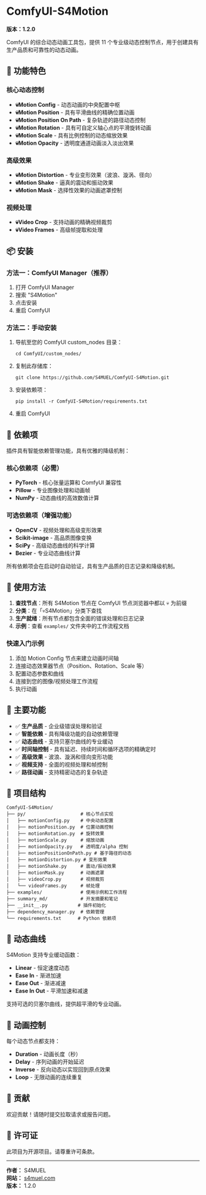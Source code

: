 # ComfyUI-S4Motion

**版本：1.2.0**

ComfyUI 的综合动态动画工具包，提供 11 个专业级动态控制节点，用于创建具有生产品质和可靠性的动态动画。

## 🚀 功能特色

### 核心动态控制
- **💀Motion Config** - 动态动画的中央配置中枢
- **💀Motion Position** - 具有平滑曲线的精确位置动画
- **💀Motion Position On Path** - 复杂轨迹的路径动态控制
- **💀Motion Rotation** - 具有可自定义轴心点的平滑旋转动画
- **💀Motion Scale** - 具有比例控制的动态缩放效果
- **💀Motion Opacity** - 透明度通道动画淡入淡出效果

### 高级效果
- **💀Motion Distortion** - 专业变形效果（波浪、漩涡、径向）
- **💀Motion Shake** - 逼真的震动和振动效果
- **💀Motion Mask** - 选择性效果的动画遮罩控制

### 视频处理
- **💀Video Crop** - 支持动画的精确视频裁剪
- **💀Video Frames** - 高级帧提取和处理

## 📦 安装

### 方法一：ComfyUI Manager（推荐）
1. 打开 ComfyUI Manager
2. 搜索 "S4Motion" 
3. 点击安装
4. 重启 ComfyUI

### 方法二：手动安装
1. 导航至您的 ComfyUI custom_nodes 目录：
   ```
   cd ComfyUI/custom_nodes/
   ```
2. 复制此存储库：
   ```
   git clone https://github.com/S4MUEL/ComfyUI-S4Motion.git
   ```
3. 安装依赖项：
   ```
   pip install -r ComfyUI-S4Motion/requirements.txt
   ```
4. 重启 ComfyUI

## 🔧 依赖项

插件具有智能依赖管理功能，具有优雅的降级机制：

### 核心依赖项（必需）
- **PyTorch** - 核心张量运算和 ComfyUI 兼容性
- **Pillow** - 专业图像处理和动画帧
- **NumPy** - 动态曲线的高效数值计算

### 可选依赖项（增强功能）
- **OpenCV** - 视频处理和高级变形效果
- **Scikit-image** - 高品质图像变换
- **SciPy** - 高级动态曲线的科学计算
- **Bezier** - 专业动态曲线计算

所有依赖项会在启动时自动验证，具有生产品质的日志记录和降级机制。

## 📖 使用方法

1. **查找节点**：所有 S4Motion 节点在 ComfyUI 节点浏览器中都以 💀 为前缀
2. **分类**：在「💀S4Motion」分类下查找
3. **生产就绪**：所有节点都包含全面的错误处理和日志记录
4. **示例**：查看 `examples/` 文件夹中的工作流程文档

### 快速入门示例
1. 添加 Motion Config 节点来建立动画时间轴
2. 连接动态效果器节点（Position、Rotation、Scale 等）
3. 配置动态参数和曲线
4. 连接到您的图像/视频处理工作流程
5. 执行动画

## 🎯 主要功能

- ✅ **生产品质** - 企业级错误处理和验证
- ✅ **智能依赖** - 具有降级功能的自动依赖管理
- ✅ **动态曲线** - 支持贝塞尔曲线的专业缓动
- ✅ **时间轴控制** - 具有延迟、持续时间和循环选项的精确定时
- ✅ **高级效果** - 波浪、漩涡和径向变形功能
- ✅ **视频支持** - 全面的视频处理和帧控制
- ✅ **路径动画** - 支持精密动态的复杂轨迹

## 📁 项目结构

```
ComfyUI-S4Motion/
├── py/                    # 核心节点实现
│   ├── motionConfig.py    # 中央动态配置
│   ├── motionPosition.py  # 位置动画控制
│   ├── motionRotation.py  # 旋转效果
│   ├── motionScale.py     # 缩放动画
│   ├── motionOpacity.py   # 透明度/alpha 控制
│   ├── motionPositionOnPath.py # 基于路径的动态
│   ├── motionDistortion.py # 变形效果
│   ├── motionShake.py     # 震动/振动效果
│   ├── motionMask.py      # 动画遮罩
│   ├── videoCrop.py       # 视频裁剪
│   └── videoFrames.py     # 帧处理
├── examples/              # 使用示例和工作流程
├── summary_md/            # 开发摘要和笔记
├── __init__.py           # 插件初始化
├── dependency_manager.py  # 依赖管理
└── requirements.txt      # Python 依赖项
```

## 🎨 动态曲线

S4Motion 支持专业缓动函数：
- **Linear** - 恒定速度动态
- **Ease In** - 渐进加速
- **Ease Out** - 渐进减速  
- **Ease In Out** - 平滑加速和减速

支持可选的贝塞尔曲线，提供超平滑的专业动画。

## 🔄 动画控制

每个动态节点都支持：
- **Duration** - 动画长度（秒）
- **Delay** - 序列动画的开始延迟
- **Inverse** - 反向动态以实现回到原点效果
- **Loop** - 无限动画的连续重复

## 🤝 贡献

欢迎贡献！请随时提交拉取请求或报告问题。

## 📜 许可证

此项目为开源项目。请尊重许可条款。

---

**作者：** S4MUEL  
**网站：** [s4muel.com](https://s4muel.com)  
**版本：** 1.2.0